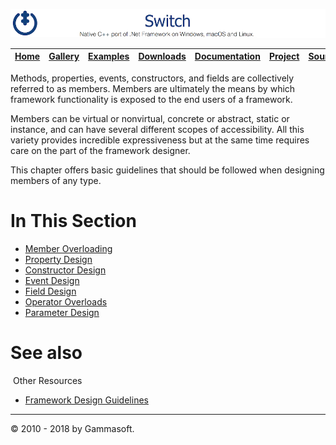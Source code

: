 ![Switch Header](Pictures/SwitchNativeC++port.png)

| [Home](Home.md) | [Gallery](Gallery.md) | [Examples](Examples.md) | [Downloads](Downloads.md) | [Documentation](Documentation.md) | [Project](https://sourceforge.net/projects/switchpro) | [Source](https://github.com/gammasoft71/switch) | [License](License.md) | [Contact](Contact.md) | [GAMMA Soft](https://gammasoft71.wixsite.com/gammasoft) |
|-----------------|-----------------------|-------------------------|-------------------------|-----------------------------------|-------------------------------------------------------|-------------------------------------------------|-----------------------|-----------------------|---------------------------------------------------------|

Methods, properties, events, constructors, and fields are collectively referred to as members. Members are ultimately the means by which framework functionality is exposed to the end users of a framework.

Members can be virtual or nonvirtual, concrete or abstract, static or instance, and can have several different scopes of accessibility. All this variety provides incredible expressiveness but at the same time requires care on the part of the framework designer.

This chapter offers basic guidelines that should be followed when designing members of any type.

# In This Section

* [Member Overloading](MemberOverloading.md)
* [Property Design](PropertyDesign.md)
* [Constructor Design](ConstructorDesign.md)
* [Event Design](EventDesign.md)
* [Field Design](FieldDesign.md)
* [Operator Overloads](OperatorOverloads.md)
* [Parameter Design](ParameterDesign.md)

# See also
​
Other Resources

* [Framework Design Guidelines](FrameworkDesignGuidelines.md)

______________________________________________________________________________________________

© 2010 - 2018 by Gammasoft.
